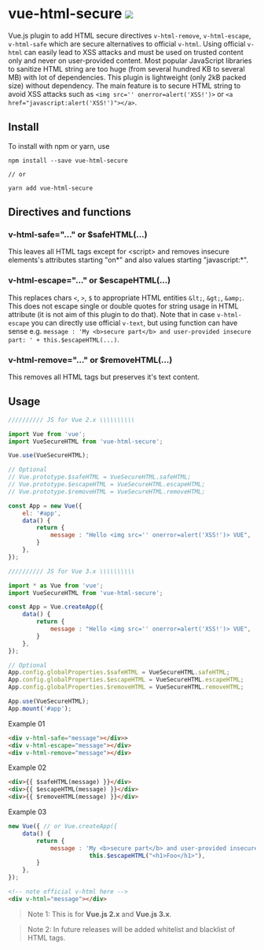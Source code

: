 # vue-html-secure [![](https://img.shields.io/npm/v/vue-html-secure.svg)](https://www.npmjs.com/package/vue-html-secure)

Vue.js plugin to add HTML secure directives `v-html-remove`, `v-html-escape`, `v-html-safe` which are secure alternatives to official `v-html`. Using official `v-html` can easily lead to XSS attacks and must be used on trusted content only and never on user-provided content. Most popular JavaScript libraries to sanitize HTML string are too huge (from several hundred KB to several MB) with lot of dependencies. This plugin is lightweight (only 2kB packed size) without dependency. The main feature is to secure HTML string to avoid XSS attacks such as `<img src='' onerror=alert('XSS!')>` or `<a href="javascript:alert('XSS!')"></a>`.

## Install

To install with npm or yarn, use

```shell
npm install --save vue-html-secure

// or

yarn add vue-html-secure
```

## Directives and functions

### v-html-safe="..." or $safeHTML(...)

This leaves all HTML tags except for &lt;script&gt; and removes insecure elements's attributes starting "on*" and also values starting "javascript:*".

### v-html-escape="..." or $escapeHTML(...)

This replaces chars `<`, `>`, `$` to appropriate HTML entities `&lt;`, `&gt;`, `&amp;`. This does not escape single or double quotes for string usage in HTML attribute (it is not aim of this plugin to do that).
Note that in case `v-html-escape` you can directly use official `v-text`, but using function can have sense e.g. `message : 'My <b>secure part</b> and user-provided insecure part: ' + this.$escapeHTML(...)`.

### v-html-remove="..." or $removeHTML(...)

This removes all HTML tags but preserves it's text content.

## Usage

```js
////////// JS for Vue 2.x \\\\\\\\\\

import Vue from 'vue';
import VueSecureHTML from 'vue-html-secure';

Vue.use(VueSecureHTML);

// Optional
// Vue.prototype.$safeHTML = VueSecureHTML.safeHTML;
// Vue.prototype.$escapeHTML = VueSecureHTML.escapeHTML;
// Vue.prototype.$removeHTML = VueSecureHTML.removeHTML;

const App = new Vue({
    el: '#app',
    data() {
        return {
            message : "Hello <img src='' onerror=alert('XSS!')> VUE",
        }
    },
});
```

```js
////////// JS for Vue 3.x \\\\\\\\\\

import * as Vue from 'vue';
import VueSecureHTML from 'vue-html-secure';

const App = Vue.createApp({
    data() {
        return {
            message : "Hello <img src='' onerror=alert('XSS!')> VUE",
        }
    },
});

// Optional
App.config.globalProperties.$safeHTML = VueSecureHTML.safeHTML;
App.config.globalProperties.$escapeHTML = VueSecureHTML.escapeHTML;
App.config.globalProperties.$removeHTML = VueSecureHTML.removeHTML;

App.use(VueSecureHTML);
App.mount('#app');
```

Example 01

```html
<div v-html-safe="message"></div>>
<div v-html-escape="message"></div>
<div v-html-remove="message"></div>
```

Example 02

```html
<div>{{ $safeHTML(message) }}</div>
<div>{{ $escapeHTML(message) }}</div>
<div>{{ $removeHTML(message) }}</div>
```

Example 03

```js
new Vue({ // or Vue.createApp({
    data() {
        return {
            message : 'My <b>secure part</b> and user-provided insecure part: ' +
                       this.$escapeHTML("<h1>Foo</h1>"),
        }
    },
});
```

```html
<!-- note official v-html here -->
<div v-html="message"></div>
```

> Note 1: This is for **Vue.js 2.x** and **Vue.js 3.x**.

> Note 2: In future releases will be added whitelist and blacklist of HTML tags.

